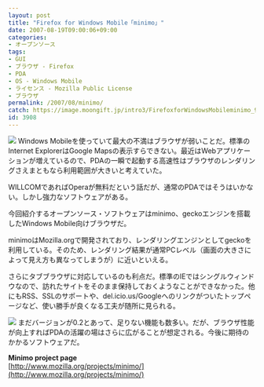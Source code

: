 ```yaml
---
layout: post
title: "Firefox for Windows Mobile「minimo」"
date: 2007-08-19T09:00:06+09:00
categories:
- オープンソース
tags: 
- GUI
- ブラウザ - Firefox
- PDA
- OS - Windows Mobile
- ライセンス - Mozilla Public License
- ブラウザ
permalink: /2007/08/minimo/
catch: https://image.moongift.jp/intro3/FirefoxforWindowsMobileminimo_9648/SCRN0001_thumb.jpg
id: 3908
---
```

[![](https://image.moongift.jp/intro3/FirefoxforWindowsMobileminimo_9648/SCRN0000_thumb.jpg)](https://image.moongift.jp/intro3/FirefoxforWindowsMobileminimo_9648/SCRN00002.jpg) Windows Mobileを使っていて最大の不満はブラウザが弱いことだ。標準のInternet ExplorerはGoogle Mapsの表示すらできない。最近はWebアプリケーションが増えているので、PDAの一瞬で起動する高速性はブラウザのレンダリングさえまともなら利用範囲が大きいと考えていた。   
  
WILLCOMであればOperaが無料だという話だが、通常のPDAではそうはいかない。しかし強力なソフトウェアがある。   
  
今回紹介するオープンソース・ソフトウェアはminimo、geckoエンジンを搭載したWindows Mobile向けブラウザだ。   
  
<!--more-->  
  
minimoはMozilla.orgで開発されており、レンダリングエンジンとしてgeckoを利用している。そのため、レンダリング結果が通常PCレベル（画面の大きさによって見え方も異なってしまうが）に近いといえる。   
  
さらにタブブラウザに対応しているのも利点だ。標準のIEではシングルウィンドウなので、訪れたサイトをそのまま保持しておくようなことができなかった。他にもRSS、SSLのサポートや、del.icio.us/Googleへのリンクがついたトップページなど、使い勝手が良くなる工夫が随所に見られる。   
  
[![](https://image.moongift.jp/intro3/FirefoxforWindowsMobileminimo_9648/SCRN0001_thumb.jpg)](https://image.moongift.jp/intro3/FirefoxforWindowsMobileminimo_9648/SCRN00012.jpg) まだバージョンが0.2とあって、足りない機能も数多い。だが、ブラウザ性能が向上すればPDAの活躍の場はさらに広がることが想定される。今後に期待のかかるソフトウェアだ。   
  
**Minimo project page**  
[http://www.mozilla.org/projects/minimo/](http://www.mozilla.org/projects/minimo/)